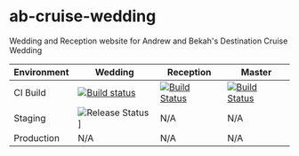 # ab-cruise-wedding

Wedding and Reception website for Andrew and Bekah's Destination Cruise Wedding

| Environment | Wedding | Reception | Master |
|-------------|---------|-----------|--------|
| CI Build    | [![Build status](https://hoeflingsoftware.visualstudio.com/_apis/public/build/definitions/065c4b20-f1f2-455b-8f4f-b2c59ecf4b5e/27/badge)](https://hoeflingsoftware.visualstudio.com/AB%20Cruise%20Wedding/AB%20Cruise%20Wedding%20Team/_build/index?context=mine&path=%5C&definitionId=27&_a=completed) | [![Build Status](https://hoeflingsoftware.visualstudio.com/_apis/public/build/definitions/065c4b20-f1f2-455b-8f4f-b2c59ecf4b5e/28/badge)](https://hoeflingsoftware.visualstudio.com/AB%20Cruise%20Wedding/AB%20Cruise%20Wedding%20Team/_build/index?context=mine&path=%5C&definitionId=28&_a=completed) | [![Build Status](https://hoeflingsoftware.visualstudio.com/_apis/public/build/definitions/065c4b20-f1f2-455b-8f4f-b2c59ecf4b5e/26/badge)](https://hoeflingsoftware.visualstudio.com/AB%20Cruise%20Wedding/AB%20Cruise%20Wedding%20Team/_build/index?context=mine&path=%5C&definitionId=26&_a=completed) |
| Staging     | ![Release Status](https://img.shields.io/badge/abcruisewedding-wedding-green.svg?style=plastic)] | N/A | N/A |
| Production  | N/A | N/A | N/A |
